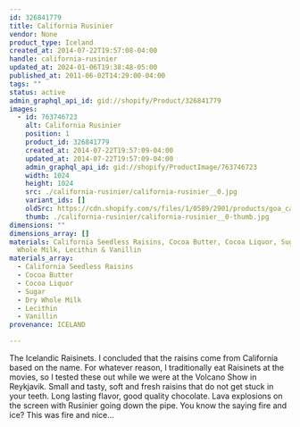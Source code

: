 ```yaml
---
id: 326841779
title: California Rusinier
vendor: None
product_type: Iceland
created_at: 2014-07-22T19:57:08-04:00
handle: california-rusinier
updated_at: 2024-01-06T19:38:48-05:00
published_at: 2011-06-02T14:29:00-04:00
tags: ""
status: active
admin_graphql_api_id: gid://shopify/Product/326841779
images:
  - id: 763746723
    alt: California Rusinier
    position: 1
    product_id: 326841779
    created_at: 2014-07-22T19:57:09-04:00
    updated_at: 2014-07-22T19:57:09-04:00
    admin_graphql_api_id: gid://shopify/ProductImage/763746723
    width: 1024
    height: 1024
    src: ./california-rusinier/california-rusinier__0.jpg
    variant_ids: []
    oldSrc: https://cdn.shopify.com/s/files/1/0589/2901/products/goa_californiu_rusinur.jpeg?v=1406073429
    thumb: ./california-rusinier/california-rusinier__0-thumb.jpg
dimensions: ""
dimensions_array: []
materials: California Seedless Raisins, Cocoa Butter, Cocoa Liquor, Sugar, Dry
  Whole Milk, Lecithin & Vanillin
materials_array:
  - California Seedless Raisins
  - Cocoa Butter
  - Cocoa Liquor
  - Sugar
  - Dry Whole Milk
  - Lecithin
  - Vanillin
provenance: ICELAND

---
```


The Icelandic Raisinets. I concluded that the raisins come from California based on the name. For whatever reason, I traditionally eat Raisinets at the movies, so I tested these out while we were at the Volcano Show in Reykjavik. Small and tasty, soft and fresh raisins that do not get stuck in your teeth. Long lasting flavor, good quality chocolate. Lava explosions on the screen with Rusinier going down the pipe. You know the saying fire and ice? This was fire and nice...